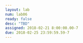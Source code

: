 ```yaml
---
layout: lab
num: lab06
ready: false
desc: "TBD"
assigned: 2018-02-21 8:00:00.00-7
due: 2018-02-25 23:59:59.59-7
---
```

